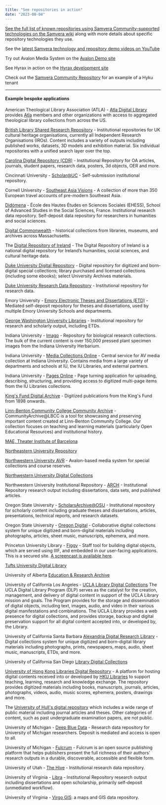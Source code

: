 ```yaml
---
title: "See repositories in action"
date: "2023-08-04"
---
```


[See the full list of known repositories using Samvera Community-supported technologies on the Samvera wiki](https://samvera.atlassian.net/wiki/spaces/samvera/pages/422319621/Samvera+Implementations+in+production) along with more details about specific repository technologies they use.

See the [latest Samvera technology and repository demo videos on YouTube](https://youtube.com/playlist?list=PLvnoImgmm7Cf6K3ZdMiXDSwxhmfN6sQJq)
 
Try out Avalon Media System on the [Avalon Demo site](https://www.avalonmediasystem.org/try-out-avalon)

See Hyrax in action on the [Hyrax development site](https://dev.nurax.samvera.org/)

Check out the [Samvera Community Repository](https://repo.samvera.org/) for an example of a Hyku tenant
* * *

#### Example bespoke applications

American Theological Library Association (ATLA) - [Atla Digital Library](https://dl.atla.com/) provides [Atla](https://www.atla.com/) members and other organizations with access to aggregated theological library collections from across the US.

[British Library Shared Research Repository](https://iro.bl.uk/) - Institutional repositories for UK cultural heritage organisations, currently all Independent Research Organisations (IROs). Content includes a variety of outputs including published works, datasets, 3D models and exhibition material.  Six individual repositories with a unified search layer over the top.

[Carolina Digital Repository (CDR)](https://cdr.lib.unc.edu/) - Institutional Repository for OA articles, journals, student papers, research data, posters, 3d objects, OER and more.

Cincinnati University  - [Scholar@UC](https://scholar.uc.edu/) - Self-submission institutional repository.

Cornell University - [Southeast Asia Visions](http://seasiavisions.library.cornell.edu/) - A collection of more than 350 European travel accounts of pre-modern Southeast Asia.

[Didómena](https://didomena.ehess.fr/) - École des Hautes Études en Sciences Sociales (EHESS), School of Advanced Studies in the Social Sciences, France. Institutional research data repository. Self-deposit data repository for researchers in humanities and social sciences.

[Digital Commonwealth](https://www.digitalcommonwealth.org/) - historical collections from libraries, museums, and archives across Massachusetts.

The [Digital Repository of Ireland](https://repository.dri.ie/) - The Digital Repository of Ireland is a national digital repository for Ireland’s humanities, social sciences, and cultural heritage data.

[Duke University Digital Repository](https://repository.duke.edu/) - Digital repository for digitized and born-digital special collections; library purchased and licensed collections (including some ebooks); select University Archives materials.

[Duke University Research Data Repository](https://research.repository.duke.edu/) - Institutional repository for research data.

Emory University - [Emory Electronic Theses and Dissertations (ETD)](https://etd.library.emory.edu/) - Mediated self-deposit repository for theses and dissertations, used by multiple Emory University Schools and departments.

[George Washington University Libraries](https://scholarspace.library.gwu.edu/) - Institutional repository for research and scholarly output, including ETDs.

Indiana University - [Imago](http://imago.indiana.edu/catalog) - Repository for biological research collections. The bulk of the current content is over 150,000 pressed plant specimen images from the Indiana University Herbarium.

Indiana University - [Media Collections Online](https://media.dlib.indiana.edu/) - Central service for AV media collection at Indiana University. Contains media from a large variety of departments and schools at IU, the IU Libraries, and external partners.

Indiana University - [Pages Online](https://pages.dlib.indiana.edu/catalog) - Page turning application for uploading, describing, structuring, and providing access to digitized multi-page items from the IU Libraries collections.

[King's Fund Digital Archive](https://archive.kingsfund.org.uk/) - Digitized publications from the King's Fund from 1898 onwards.

[Linn-Benton Community College Community Archive](http://libarchive.linnbenton.edu/) - CommunityArchive@LBCC is a tool for showcasing and preserving important content created at Linn-Benton Community College.  Our collection focuses on teaching and learning materials (particularly Open Educational Resources) and institutional history.

[MAE, Theater Institute of Barcelona](http://colleccions.cdmae.cat/)

[Northeastern University Repository](http://repository.library.northeastern.edu/)

[Northwestern University AVR](http://media.library.northwestern.edu/) - Avalon-based media system for special collections and course reserves.

[Northwestern University Digital Collections](https://digitalcollections.library.northwestern.edu/)

Northwestern University Institutional Repository - [ARCH](https://arch.library.northwestern.edu/) - Institutional Repository research output including dissertations, data sets, and published articles.

Oregon State University - [ScholarsArchive@OSU](https://ir.library.oregonstate.edu/) - Institutional repository for scholarly content including graduate theses and dissertations, articles, presentations, technical reports, and research datasets.

Oregon State University - [Oregon Digital](https://oregondigital.org/) - Collaborative digital collections system for unique digitized and born-digital materials including photographs, articles, sheet music, manuscripts, ephemera, and more.

Princeton University Library - [Figgy](https://figgy.princeton.edu/) - Staff tool for building digital objects, which are served using IIIF, and embedded in our user-facing applications.  This is a secured site.  [A screencast is available here](https://vimeo.com/334453271).

[Tufts University Digital Library](http://dl.tufts.edu/)

University of Alberta [Education & Research Archive](https://era.library.ualberta.ca/)

University of California Los Angeles - [UCLA Library Digital Collections](https://ursus.library.ucla.edu/) The UCLA Digital Library Program (DLP) serves as the catalyst for the creation, management, and delivery of digital content in support of the UCLA Library mission and goals. The Program provides for the storage and dissemination of digital objects, including text, images, audio, and video in their various digital manifestations and combinations. The UCLA Library provides a web presence for digital collections, and provides storage, backup and digital preservation support for all digital content accepted into, or developed by, the Library.

University of California Santa Barbara [Alexandria Digital Research Library](https://www.alexandria.ucsb.edu/) - Digital collections system for unique digitized and born-digital library materials including photographs, prints, newspapers, maps, audio, sheet music, manuscripts, ETDs, and more.

University of California San Diego [Library Digital Collections](https://library.ucsd.edu/dc)

[University of Hong Kong Libraries Digital Repository](https://digitalrepository.lib.hku.hk/) - A platform for hosting digital contents received into or developed by [HKU Libraries](https://lib.hku.hk/) to support teaching, learning, research and knowledge exchange. The repository provides digitized materials including books, manuscripts, journals, articles, photographs, videos, audio, music scores, ephemera, posters, drawings and more.

The [University of Hull's digital repository](https://hydra.hull.ac.uk/) which includes a wide range of public material including journal articles and theses. Other categories of content, such as past undergraduate examination papers, are not public.

University of Michigan - [Deep Blue Data](https://deepblue.lib.umich.edu/data) - Research data repository for University of Michigan researchers. Deposit is mediated and access is open to all.

University of Michigan - [Fulcrum](https://www.fulcrum.org/) - Fulcrum is an open source publishing platform that helps publishers present the full richness of their authors' research outputs in a durable, discoverable, accessible and flexible form.

University of Utah - [The Hive](https://hive.utah.edu/) - Institutional research data repository.

University of Virginia - [Libra](http://libra.virginia.edu/) - Institutional Repository research output including dissertations and open scholarship, primarily self-deposit (unmediated workflow).

University of Virginia - [Virgo GIS](http://gis.lib.virginia.edu/): a maps and GIS data repository.
